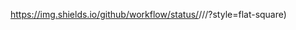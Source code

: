 https://img.shields.io/github/workflow/status/<souravverma3738>/<sem>/<hello world >/<develop>?style=flat-square)
